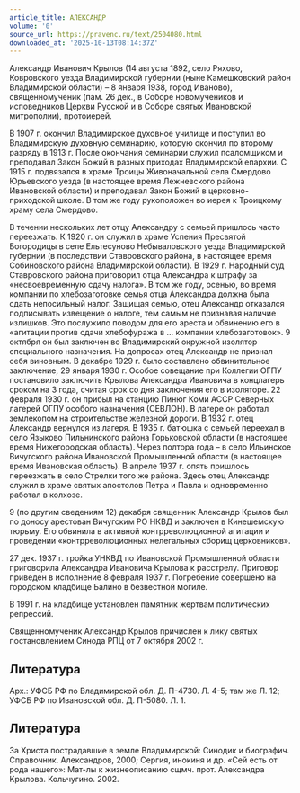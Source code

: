 ```yaml
---
article_title: АЛЕКСАНДР
volume: '0'
source_url: https://pravenc.ru/text/2504080.html
downloaded_at: '2025-10-13T08:14:37Z'
---
```


Александр Иванович Крылов (14 августа 1892, село Ряхово, Ковровского уезда Владимирской губернии (ныне Камешковский район Владимирской области) – 8 января 1938, город Иваново), священномученик (пам. 26 дек., в Соборе новомучеников и исповедников Церкви Русской и в Соборе святых Ивановской митрополии), протоиерей.

В 1907 г. окончил Владимирское духовное училище и поступил во Владимирскую духовную семинарию, которую окончил по второму разряду в 1913 г. После окончания семинарии служил псаломщиком и преподавал Закон Божий в разных приходах Владимирской епархии. С 1915 г. подвязался в храме Троицы Живоначальной села Смердово Юрьевского уезда (в настоящее время Лежневского района Ивановской области) и преподавал Закон Божий в церковно-приходской школе. В том же году рукоположен во иерея к Троицкому храму села Смердово.

В течении нескольких лет отцу Александру с семьей пришлось часто переезжать. К 1920 г. он служил в храме Успения Пресвятой Богородицы в селе Ельтесуново Небываловского уезда Владимирской губернии (в последствии Ставровского района, в настоящее время Собиновского района Владимирской области). В 1929 г. Народный суд Ставровского района приговорил отца Александра к штрафу за «несвоевременную сдачу налога». В том же году, осенью, во время компании по хлебозаготовке семья отца Александра должна была сдать непосильный налог. Защищая семью, отец Александр отказался подписывать извещение о налоге, тем самым не признавая наличие излишков. Это послужило поводом для его ареста и обвинению его в «агитации против сдачи хлебофуража в … компании хлебозаготовок». 9 октября он был заключен во Владимирский окружной изолятор специального назначения. На допросах отец Александр не признал себя виновным. В декабре 1929 г. было составлено обвинительное заключение, 29 января 1930 г. Особое совещание при Коллегии ОГПУ постановило заключить Крылова Александра Ивановича в концлагерь сроком на 3 года, считая срок со дня заключения его в изоляторе. 22 февраля 1930 г. он прибыл на станцию Пинюг Коми АССР Северных лагерей ОГПУ особого назначения (СЕВЛОН). В лагере он работал землекопом на строительстве железной дороги.
В 1932 г. отец Александр вернулся из лагеря. В 1935 г. батюшка с семьей переехал в село Языково Пильнинского района Горьковской области (в настоящее время Нижегородская область). Через полтора года – в село Ильинское Вичугского района Ивановской Промышленной области (в настоящее время Ивановская область). В апреле 1937 г. опять пришлось переезжать в село Стрелки того же района. Здесь отец Александр служил в храме святых апостолов Петра и Павла и одновременно работал в колхозе.

9 (по другим сведениям 12) декабря священник Александр Крылов был по доносу арестован Вичугским РО НКВД и заключен в Кинешемскую тюрьму. Его обвинила в активной контрреволюционной агитации и проведении «контрреволюционных нелегальных сборищ церковников».

27 дек. 1937 г. тройка УНКВД по Ивановской Промышленной области приговорила Александра Ивановича Крылова к расстрелу. Приговор приведен в исполнение 8 февраля 1937 г. Погребение совершено на городском кладбище Балино в безвестной могиле.

В 1991 г. на кладбище установлен памятник жертвам политических репрессий.

Священномученик Александр Крылов причислен к лику святых постановлением Синода РПЦ от 7 октября 2002 г.

## Литература

Арх.: УФСБ РФ по Владимирской обл. Д. П-4730. Л. 4-5; там же Л. 12; УФСБ РФ по Ивановской обл. Д. П-5080. Л. 1.

## Литература

За Христа пострадавшие в земле Владимирской: Синодик и биографич. Справочник. Александров, 2000; Сергия, инокиня и др. «Сей есть от рода нашего»: Мат-лы к жизнеописанию сщмч. прот. Александра Крылова. Кольчугино. 2002.
